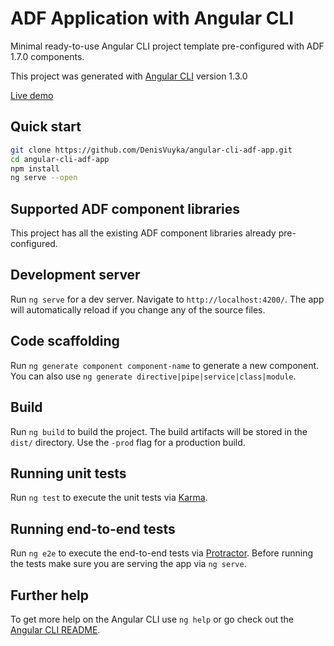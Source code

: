 # ADF Application with Angular CLI

Minimal ready-to-use Angular CLI project template pre-configured with ADF 1.7.0 components.

This project was generated with [Angular CLI](https://github.com/angular/angular-cli) version 1.3.0

[Live demo](https://denisvuyka.github.io/angular-cli-adf-app/)

## Quick start

```sh
git clone https://github.com/DenisVuyka/angular-cli-adf-app.git
cd angular-cli-adf-app
npm install
ng serve --open
```

## Supported ADF component libraries

This project has all the existing ADF component libraries already pre-configured.

## Development server

Run `ng serve` for a dev server. Navigate to `http://localhost:4200/`. The app will automatically reload if you change any of the source files.

## Code scaffolding

Run `ng generate component component-name` to generate a new component. You can also use `ng generate directive|pipe|service|class|module`.

## Build

Run `ng build` to build the project. The build artifacts will be stored in the `dist/` directory. Use the `-prod` flag for a production build.

## Running unit tests

Run `ng test` to execute the unit tests via [Karma](https://karma-runner.github.io).

## Running end-to-end tests

Run `ng e2e` to execute the end-to-end tests via [Protractor](http://www.protractortest.org/).
Before running the tests make sure you are serving the app via `ng serve`.

## Further help

To get more help on the Angular CLI use `ng help` or go check out the [Angular CLI README](https://github.com/angular/angular-cli/blob/master/README.md).
